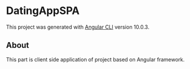# DatingAppSPA

This project was generated with [Angular CLI](https://github.com/angular/angular-cli) version 10.0.3.

## About

This part is client side application of project based on Angular framework.


